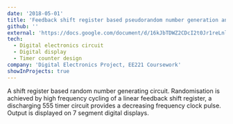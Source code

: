 ```yaml
---
date: '2018-05-01'
title: 'Feedback shift register based pseudorandom number generation and output'
github: ''
external: 'https://docs.google.com/document/d/16kJbTDWZ2CDcI2t0Jr1reLnly2F7j965Qh1DzEAWd_Y/edit?usp=sharing'
tech:
  - Digital electronics circuit
  - Digital display
  - Timer counter design 
company: 'Digital Electronics Project, EE221 Coursework'
showInProjects: true
---
```


A shift register based random number generating circuit. Randomisation is achieved by high frequency cycling of a linear feedback shift register, a discharging 555 timer circuit provides a decreasing frequency clock pulse. Output is displayed on 7 segment digital displays. 